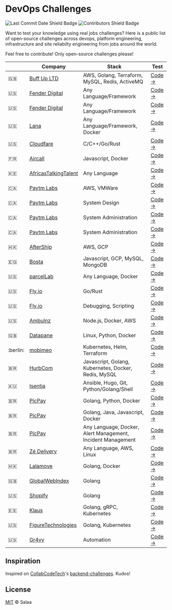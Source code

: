 # DevOps Challenges

![Last Commit Date Shield Badge](https://img.shields.io/github/last-commit/TomiwaAribisala-git/devops-challenges?color=F25A70&logo=github&style=for-the-badge)
![Contributors Shield Badge](https://img.shields.io/github/contributors-anon/TomiwaAribisala-git/devops-challenges?color=F25A70&logo=github&style=for-the-badge)

Want to test your knowledge using real jobs challenges? Here is a public list of open-source challenges across devops, platform engineering, infrastructure and site reliabilty engineering from jobs around the world.

Feel free to contribute! Only open-source challenges please!

| | Company | Stack | Test
|--|--|--|--
| :uk: | [Buff Up LTD](https://www.sportbuff.com/) | AWS, Golang, Terraform, MySQL, Redis, ActiveMQ| [Code →](https://github.com/buffup/DevopsTechTest)
| :us: | [Fender Digital]( http://www.fender.com) | Any Language/Framework | [Code →](https://github.com/fenderdigital/devops-challenge)
| :us: | [Fender Digital]( http://www.fender.com) | Any Language/Framework | [Code →](https://github.com/fenderdigital/platform-exercise)
| :us: | [Lana](https://www.ezplus.com/) | Any Language/Framework, Docker | [Code →](https://github.com/lana/sre-challenge)
| :us: | [Cloudfare](https://www.cloudflare.com/) | C/C++/Go/Rust | [Code →](https://github.com/cloudflare-hiring/cloudflare-2020-systems-engineering-assignment)
| :fr: | [Aircall](https://aircall.io) | Javascript, Docker | [Code →](https://github.com/aircall/sre-hiring-test)
| :kenya: | [AfricasTalkingTalent](https://africastalking.com/) | Any Language | [Code →](https://github.com/AfricasTalkingTalent/InfraCodeChallengeSeptember2018)
| :canada: | [Paytm Labs](http://paytmlabs.com/) | AWS, VMWare | [Code →](https://github.com/PaytmLabs/SREChallenge)
| :canada: | [Paytm Labs](http://paytmlabs.com/) | System Design | [Code →](https://github.com/PaytmLabs/PLAT-ENG-CHALLENGE)
| :canada: | [Paytm Labs](http://paytmlabs.com/) | System Administration | [Code →](https://github.com/PaytmLabs/SysAdminChallenge)
| :canada: | [Paytm Labs](http://paytmlabs.com/) | System Administration | [Code →](https://github.com/PaytmLabs/DevopsChallenge)
| :hong_kong: | [AfterShip](https://www.aftership.com) | AWS, GCP | [Code →](https://github.com/AfterShip/challenge/tree/site-reliability-engineer?tab=readme-ov-file)
| :egypt: | [Bosta](https://bosta.co) | Javascript, GCP, MySQL, MongoDB | [Code →](https://github.com/bostaapp/devops-assessment)
| :us: | [parcelLab]( https://parcellab.com) | Any Language, Docker | [Code →](https://github.com/parcelLab/challenge-site-reliability-engineer)
| :us: | [Fly.io](https://fly.io/) | Go/Rust | [Code →](https://github.com/fly-hiring/platform-challenge)
| :us: | [Fly.io](https://fly.io/) | Debugging, Scripting | [Code →](https://github.com/fly-hiring/infraops-challenge)
| :us: | [Ambulnz]( http://www.ambulnz.com) | Node.js, Docker, AWS | [Code →](https://github.com/AmbulnzLLC/devops-challenge)
| :uk: | [Datapane](http://www.datapane.com) | Linux, Python, Docker | [Code →](https://github.com/datapane/infra-hiring-challenge)
| :berlin: | [mobimeo](https://mobimeo.com) | Kubernetes, Helm, Terraform | [Code →](https://github.com/mobimeo/infra-take-home-challenge)
| :brazil: | [HurbCom](https://www.hurb.com) | Javascript, Golang, Kubernetes, Docker, Redis, MySQL | [Code →](https://github.com/hurbcom/challenge-delta)
| :australia: | [Isentia]( https://www.isentia.com/) | Ansible, Hugo, Git, Python/Golang/Shell | [Code →](https://github.com/Isentia/Coding-Challenge/blob/master/DevOps-Coding-Challenge.md)
| :brazil: | [PicPay]( https://www.picpay.com) | Golang, Python, Docker | [Code →](https://github.com/PicPay/picpay-jr-devops-challenge)
| :brazil: | [PicPay]( https://www.picpay.com) | Golang, Java, Javascript, Docker | [Code →](https://github.com/PicPay/picpay-loan-sre-interview-challenge)
| :brazil: | [PicPay]( https://www.picpay.com) | Any Language, Docker, Alert Management, Incident Management | [Code →](https://github.com/PicPay/software-engineer-observability-challenge)
| :brazil: | [Zé Delivery](https://www.ze.delivery/) | Any Language, AWS, Linux | [Code →](https://github.com/ab-inbev-ze-company/ze-code-challenges/blob/master/devops-cloud.md)
| :hong_kong: | [Lalamove](http://lalamove.com) | Golang, Docker | [Code →](https://github.com/lalamove/challenge/blob/master/sre.md)
| :uk: | [GlobalWebIndex](https://www.gwi.com/) | Golang | [Code →](https://github.com/GlobalWebIndex/platform-go-challenge)
| :us: | [Shopify](https://shopify.engineering/) | Golang | [Code →](https://github.com/Shopify/infra-intern-assessment)
| :estonia: | [Klaus](https://klausapp.com) | Golang, gRPC, Kubernetes | [Code →](https://github.com/klausapp/softwareengineer-test-task)
| :us: | [FigureTechnologies](https://www.figure.com) | Golang, Kubernetes | [Code →](https://github.com/FigureTechnologies/devops-skills-assessment)
| :us: | [Gr4vy](https://github.com/gr4vy) | Automation | [Code →](https://github.com/gr4vy/platform-challenge)

## Inspiration

Inspired on [CollabCodeTech](https://github.com/CollabCodeTech)'s [backend-challenges](https://github.com/CollabCodeTech/backend-challenges). Kudos!

## License

[MIT](./LICENSE) © Salaa
